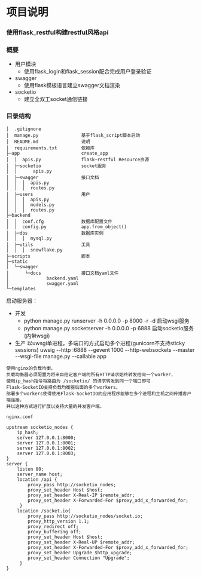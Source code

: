 # 项目说明

### 使用flask_restful构建restful风格api

### 概要
- 用户模块
    - 使用flask_login和flask_session配合完成用户登录验证
- swagger
    - 使用flask模板语言建立swagger文档渲染
- socketio
    - 建立全双工socket通信链接

### 目录结构
```
│  .gitignore
│  manage.py                基于flask_script脚本启动
│  README.md                说明
│  requirements.txt         依赖库
├─app                       create_app
│  │  apis.py               flask—restful Resource资源
│  ├─socketio               socket服务
│  │      apis.py
│  ├─swagger                接口文档
│  │  │  apis.py
│  │  │  routes.py
│  ├─users                  用户
│  │  │  apis.py
│  │  │  models.py
│  │  │  routes.py
├─backend
│  │  conf.cfg              数据库配置文件
│  │  config.py             app.from_object()
│  ├─dbs                    数据库实例
│  │  │  mysql.py
│  ├─utils                  工具
│  │  │  snowflake.py
├─scripts                   脚本
├─static
│  └─swagger
│      └─docs               接口文档yaml文件
│              backend.yaml
│              swagger.yaml
└─templates
```
启动服务器：
- 开发
    - python manage.py runserver -h 0.0.0.0 -p 8000 -r -d  启动wsgi服务
    - python manage.py socketserver -h 0.0.0.0 -p 6888     启动socketio服务(内带wsgi)
- 生产
    以uwsgi单进程，多端口的方式启动多个进程(gunicorn不支持sticky sessions)
    uwsig --http :6888 --gevent 1000 --http-websockets --master --wsgi-file manage.py --callable app
```
使用nginx的负载均衡，
负载均衡器必须配置为将来自给定客户端的所有HTTP请求始终转发给同一个worker，
使用ip_hash指令将路由为 /socketio/ 的请求转发到同一个端口即可
Flask-SocketIO支持负载均衡器后面的多个workers。
部署多个workers使得使用Flask-SocketIO的应用程序能够在多个进程和主机之间传播客户端连接，
并以这种方式进行扩展以支持大量的并发客户端。
```
```
nginx.conf

upstream socketio_nodes {
    ip_hash;
    server 127.0.0.1:8000;
    server 127.0.0.1:8001;
    server 127.0.0.1:8002;
    server 127.0.0.1:8003;
}
server {
    listen 80;
    server_name host;
    location /api {
        proxy_pass http://socketio_nodes;
        proxy_set_header Host $host;
        proxy_set_header X-Real-IP $remote_addr;
        proxy_set_header X-Forwarded-For $proxy_add_x_forwarded_for;
     }
    location /socket.io{
        proxy_pass http://socketio_nodes/socket.io;
        proxy_http_version 1.1;
        proxy_redirect off;
        proxy_buffering off;
        proxy_set_header Host $host;
        proxy_set_header X-Real-UP $remote_addr;
        proxy_set_header X-Forwarded-For $proxy_add_x_forwarded_for;
        proxy_set_header Upgrade $http_upgrade;
        proxy_set_header Connection "Upgrade";
     }
}
```
